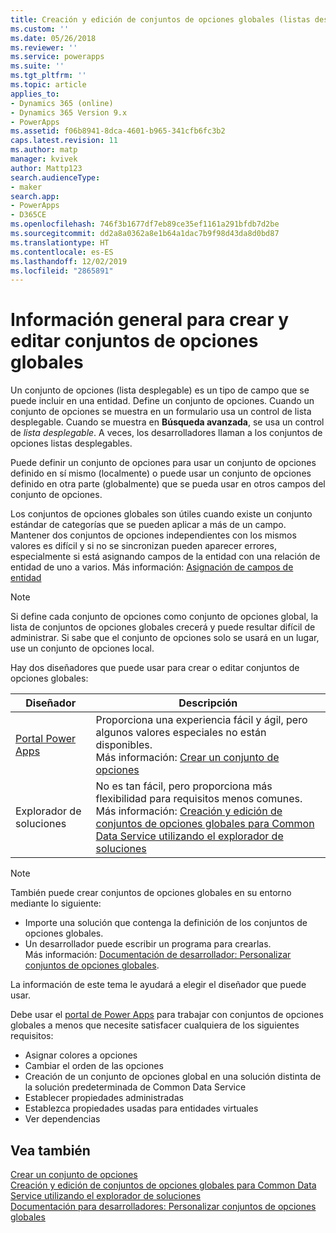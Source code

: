 ```yaml
---
title: Creación y edición de conjuntos de opciones globales (listas desplegables) para Common Data Service | MicrosoftDocs
ms.custom: ''
ms.date: 05/26/2018
ms.reviewer: ''
ms.service: powerapps
ms.suite: ''
ms.tgt_pltfrm: ''
ms.topic: article
applies_to:
- Dynamics 365 (online)
- Dynamics 365 Version 9.x
- PowerApps
ms.assetid: f06b8941-8dca-4601-b965-341cfb6fc3b2
caps.latest.revision: 11
ms.author: matp
manager: kvivek
author: Mattp123
search.audienceType:
- maker
search.app:
- PowerApps
- D365CE
ms.openlocfilehash: 746f3b1677df7eb89ce35ef1161a291bfdb7d2be
ms.sourcegitcommit: dd2a8a0362a8e1b64a1dac7b9f98d43da8d0bd87
ms.translationtype: HT
ms.contentlocale: es-ES
ms.lasthandoff: 12/02/2019
ms.locfileid: "2865891"
---
```

# <a name="create-and-edit-global-option-sets-overview"></a>Información general para crear y editar conjuntos de opciones globales 

Un conjunto de opciones (lista desplegable) es un tipo de campo que se puede incluir en una entidad. Define un conjunto de opciones. Cuando un conjunto de opciones se muestra en un formulario usa un control de lista desplegable. Cuando se muestra en **Búsqueda avanzada**, se usa un control de *lista desplegable*. A veces, los desarrolladores llaman a los conjuntos de opciones listas desplegables.  
  
Puede definir un conjunto de opciones para usar un conjunto de opciones definido en sí mismo (localmente) o puede usar un conjunto de opciones definido en otra parte (globalmente) que se pueda usar en otros campos del conjunto de opciones. 

Los conjuntos de opciones globales son útiles cuando existe un conjunto estándar de categorías que se pueden aplicar a más de un campo. Mantener dos conjuntos de opciones independientes con los mismos valores es difícil y si no se sincronizan pueden aparecer errores, especialmente si está asignando campos de la entidad con una relación de entidad de uno a varios. Más información: [Asignación de campos de entidad](map-entity-fields.md)

> [!NOTE]
> Si define cada conjunto de opciones como conjunto de opciones global, la lista de conjuntos de opciones globales crecerá y puede resultar difícil de administrar. Si sabe que el conjunto de opciones solo se usará en un lugar, use un conjunto de opciones local.

Hay dos diseñadores que puede usar para crear o editar conjuntos de opciones globales:

|Diseñador| Descripción|
|--|--|
|[Portal Power Apps](https://make.powerapps.com/?utm_source=padocs&utm_medium=linkinadoc&utm_campaign=referralsfromdoc)|Proporciona una experiencia fácil y ágil, pero algunos valores especiales no están disponibles.<br />Más información: [Crear un conjunto de opciones](custom-picklists.md) |
|Explorador de soluciones|No es tan fácil, pero proporciona más flexibilidad para requisitos menos comunes. <br />Más información: [Creación y edición de conjuntos de opciones globales para Common Data Service utilizando el explorador de soluciones](create-edit-global-option-sets-solution-explorer.md) |

> [!NOTE]
> También puede crear conjuntos de opciones globales en su entorno mediante lo siguiente:
> - Importe una solución que contenga la definición de los conjuntos de opciones globales.
> - Un desarrollador puede escribir un programa para crearlas. <br />Más información: [Documentación de desarrollador: Personalizar conjuntos de opciones globales](/dynamics365/customer-engagement/developer/org-service/customize-global-option-sets).

La información de este tema le ayudará a elegir el diseñador que puede usar. 

Debe usar el [portal de Power Apps](https://make.powerapps.com/?utm_source=padocs&utm_medium=linkinadoc&utm_campaign=referralsfromdoc) para trabajar con conjuntos de opciones globales a menos que necesite satisfacer cualquiera de los siguientes requisitos:

- Asignar colores a opciones
- Cambiar el orden de las opciones
- Creación de un conjunto de opciones global en una solución distinta de la solución predeterminada de Common Data Service
- Establecer propiedades administradas
- Establezca propiedades usadas para entidades virtuales
- Ver dependencias

## <a name="see-also"></a>Vea también

[Crear un conjunto de opciones](custom-picklists.md)<br />
[Creación y edición de conjuntos de opciones globales para Common Data Service utilizando el explorador de soluciones](create-edit-global-option-sets-solution-explorer.md)<br />
[Documentación para desarrolladores: Personalizar conjuntos de opciones globales](/dynamics365/customer-engagement/developer/org-service/customize-global-option-sets)
  

 
